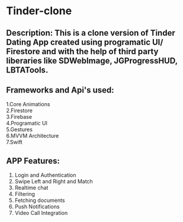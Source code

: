 # **Tinder-clone**

## Description: This is a clone version of Tinder Dating App created using programatic UI/ Firestore and with the help of third party liberaries like SDWebImage, JGProgressHUD, LBTATools.

## Frameworks and Api's used:
1.Core Animations <br />
2.Firestore <br />
3.Firebase <br />
4.Programatic UI <br />
5.Gestures <br />
6.MVVM Architecture <br />
7.Swift <br />

## APP Features:
1. Login and Authentication <br />
2. Swipe Left and Right and Match <br />
3. Realtime chat<br />
4. Filtering<br />
5. Fetching documents<br />
6. Push Notifications <br />
7. Video Call Integration <br />
